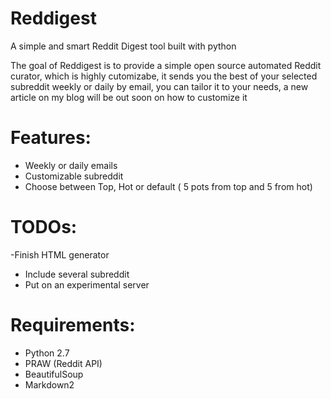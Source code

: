 # Reddigest
A simple and smart Reddit Digest tool built with python

The goal of Reddigest is to provide a simple open source automated Reddit curator, which is highly cutomizabe, it sends you the best of your selected subreddit weekly or daily by email, you can tailor it to your needs, a new article on my blog will be out soon on how to customize it

# Features:

- Weekly or daily emails
- Customizable subreddit
- Choose between Top, Hot or default ( 5 pots from top and 5 from hot)


# TODOs:
-Finish HTML generator
- Include several subreddit
- Put on an experimental server



# Requirements:
- Python 2.7
- PRAW (Reddit API)
- BeautifulSoup
- Markdown2

